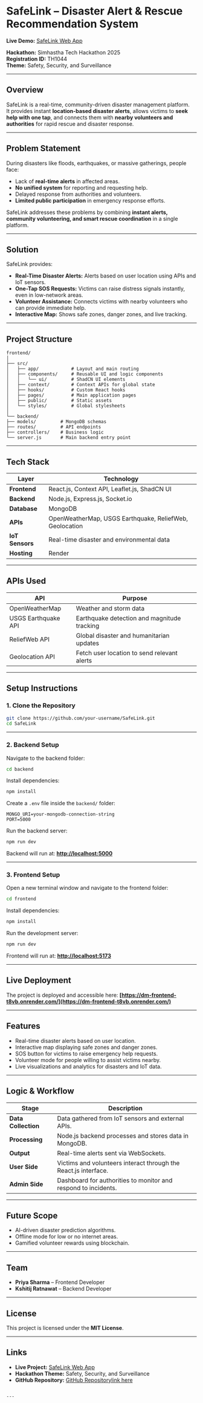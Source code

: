 # SafeLink – Disaster Alert & Rescue Recommendation System

**Live Demo:** [SafeLink Web App](https://dm-frontend-t8vb.onrender.com/)

**Hackathon:** Simhastha Tech Hackathon 2025  
**Registration ID:** TH1044  
**Theme:** Safety, Security, and Surveillance  

---

## Overview
SafeLink is a real-time, community-driven disaster management platform.  
It provides instant **location-based disaster alerts**, allows victims to **seek help with one tap**, and connects them with **nearby volunteers and authorities** for rapid rescue and disaster response.

---

## Problem Statement
During disasters like floods, earthquakes, or massive gatherings, people face:
- Lack of **real-time alerts** in affected areas.
- **No unified system** for reporting and requesting help.
- Delayed response from authorities and volunteers.
- **Limited public participation** in emergency response efforts.

SafeLink addresses these problems by combining **instant alerts, community volunteering, and smart rescue coordination** in a single platform.

---

## Solution
SafeLink provides:
- **Real-Time Disaster Alerts:** Alerts based on user location using APIs and IoT sensors.
- **One-Tap SOS Requests:** Victims can raise distress signals instantly, even in low-network areas.
- **Volunteer Assistance:** Connects victims with nearby volunteers who can provide immediate help.
- **Interactive Map:** Shows safe zones, danger zones, and live tracking.

---

## Project Structure
```
frontend/
│
├── src/
│   ├── app/            # Layout and main routing
│   ├── components/     # Reusable UI and logic components
│   │   └── ui/         # ShadCN UI elements
│   ├── context/        # Context APIs for global state
│   ├── hooks/          # Custom React hooks
│   ├── pages/          # Main application pages
│   ├── public/         # Static assets
│   └── styles/         # Global stylesheets
│
└── backend/
├── models/         # MongoDB schemas
├── routes/         # API endpoints
├── controllers/    # Business logic
└── server.js       # Main backend entry point
```

---

## Tech Stack
| Layer          | Technology |
|----------------|------------|
| **Frontend**   | React.js, Context API, Leaflet.js, ShadCN UI |
| **Backend**    | Node.js, Express.js, Socket.io |
| **Database**   | MongoDB |
| **APIs**       | OpenWeatherMap, USGS Earthquake, ReliefWeb, Geolocation |
| **IoT Sensors**| Real-time disaster and environmental data |
| **Hosting**    | Render |

---

## APIs Used
| API                | Purpose |
|--------------------|---------|
| OpenWeatherMap     | Weather and storm data |
| USGS Earthquake API| Earthquake detection and magnitude tracking |
| ReliefWeb API      | Global disaster and humanitarian updates |
| Geolocation API    | Fetch user location to send relevant alerts |

---

## Setup Instructions

### 1. Clone the Repository
```bash
git clone https://github.com/your-username/SafeLink.git
cd SafeLink
````

---

### 2. Backend Setup

Navigate to the backend folder:

```bash
cd backend
```

Install dependencies:

```bash
npm install
```

Create a `.env` file inside the `backend/` folder:

```env
MONGO_URI=your-mongodb-connection-string
PORT=5000
```

Run the backend server:

```bash
npm run dev
```

Backend will run at: **[http://localhost:5000](http://localhost:5000)**

---

### 3. Frontend Setup

Open a new terminal window and navigate to the frontend folder:

```bash
cd frontend
```

Install dependencies:

```bash
npm install
```

Run the development server:

```bash
npm run dev
```

Frontend will run at: **[http://localhost:5173](http://localhost:5173)**

---

## Live Deployment

The project is deployed and accessible here:
**[https://dm-frontend-t8vb.onrender.com/](https://dm-frontend-t8vb.onrender.com/)**

---

## Features

* Real-time disaster alerts based on user location.
* Interactive map displaying safe zones and danger zones.
* SOS button for victims to raise emergency help requests.
* Volunteer mode for people willing to assist victims nearby.
* Live visualizations and analytics for disasters and IoT data.

---

## Logic & Workflow

| Stage               | Description                                                     |
| ------------------- | --------------------------------------------------------------- |
| **Data Collection** | Data gathered from IoT sensors and external APIs.               |
| **Processing**      | Node.js backend processes and stores data in MongoDB.           |
| **Output**          | Real-time alerts sent via WebSockets.                           |
| **User Side**       | Victims and volunteers interact through the React.js interface. |
| **Admin Side**      | Dashboard for authorities to monitor and respond to incidents.  |

---

## Future Scope

* AI-driven disaster prediction algorithms.
* Offline mode for low or no internet areas.
* Gamified volunteer rewards using blockchain.

---

## Team

* **Priya Sharma** – Frontend Developer
* **Kshitij Ratnawat** – Backend Developer

---

## License

This project is licensed under the **MIT License**.

---

## Links

* **Live Project:** [SafeLink Web App](https://dm-frontend-t8vb.onrender.com/)
* **Hackathon Theme:** Safety, Security, and Surveillance
* **GitHub Repository:** [GitHub Repositorylink here](https://github.com/kshitijrat/DM.git)

```

---
